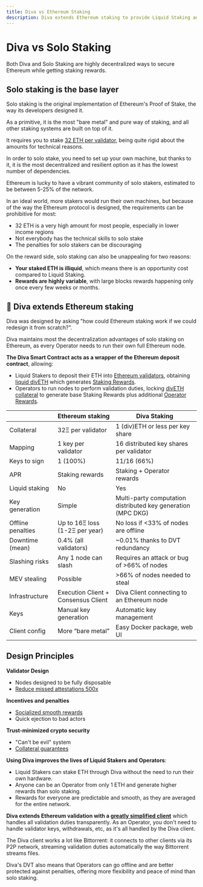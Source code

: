 ```yaml
---
title: Diva vs Ethereum Staking
description: Diva extends Ethereum staking to provide Liquid Staking and better conditions to Operators
---
```


# Diva vs Solo Staking

Both Diva and Solo Staking are highly decentralized ways to secure Ethereum while getting staking rewards.

## Solo staking is the base layer

Solo staking is the original implementation of Ethereum's Proof of Stake, the way its developers designed it.

As a primitive, it is the most "bare metal" and pure way of staking, and all other staking systems are built on top of it.

It requires you to stake [32 ETH per validator](glossary#validator), being quite rigid about the amounts for technical reasons.

In order to solo stake, you need to set up your own machine, but thanks to it, it is the most decentralized and resilient option as it has the lowest number of dependencies.

Ethereum is lucky to have a vibrant community of solo stakers, estimated to be between 5-25% of the network.

In an ideal world, more stakers would run their own machines, but because of the way the Ethereum protocol is designed, the requirements can be prohibitive for most:

- 32 ETH is a very high amount for most people, especially in lower income regions
- Not everybody has the technical skills to solo stake
- The penalties for solo stakers can be discouraging

On the reward side, solo staking can also be unappealing for two reasons:

- **Your staked ETH is illiquid**, which means there is an opportunity cost compared to Liquid Staking.
- **Rewards are highly variable**, with large blocks rewards happening only once every few weeks or months.


## 🌱 Diva extends Ethereum staking

Diva was designed by asking "how could Ethereum staking work if we could redesign it from scratch?".

Diva maintains most the decentralization advantages of solo staking on Ethereum, as every Operator needs to run their own full Ethereum node.

**The Diva Smart Contract acts as a wrapper of the Ethereum deposit contract**, allowing:

- Liquid Stakers to deposit their ETH into [Ethereum validators](glossary#validator), obtaining [liquid divETH](lst) which generates [Staking Rewards](staking-rewards).
- Operators to run nodes to perform validation duties, locking [divETH collateral](glossary#collateral) to generate base Staking Rewards plus additional [Operator Rewards](economics).


|     | Ethereum  staking | Diva Staking
| --- | ---               | ---
| Collateral | 32Ξ per validator | 1 (div)ETH or less per key share
| Mapping | 1 key per validator | 16 distributed key shares per validator
| Keys to sign | 1 (100%) | 11/16 (66%)
| APR | Staking rewards | Staking + Operator rewards
| Liquid staking | No | Yes
| Key generation | Simple | Multi-party computation distributed key generation (MPC DKG)
| Offline penalties | Up to 16Ξ loss (1-2Ξ per year) | No loss if <33% of nodes are offline
| Downtime (mean) | 0.4% (all validators) | ~0.01% thanks to DVT redundancy
| Slashing risks | Any 1 node can slash | Requires an attack or bug of >66% of nodes
| MEV stealing | Possible | >66% of nodes needed to steal
| Infrastructure | Execution Client + Consensus Client | Diva Client connecting to an Ethereum node | Rocketpool Client connecting to an Ethereum node |
| Keys | Manual key generation | Automatic key management
| Client config | More “bare metal” | Easy Docker package, web UI


## Design Principles

**Validator Design**
- Nodes designed to be fully disposable
- [Reduce missed attestations 500x](dvt#key-features)

**Incentives and penalties**
- [Socialized smooth rewards](staking-rewards)
- Quick ejection to bad actors

**Trust-minimized crypto security**
- "Can't be evil" system
- [Collateral guarantees](glossary#collateral)

**Using Diva improves the lives of Liquid Stakers and Operators**:

- Liquid Stakers can stake ETH through Diva without the need to run their own hardware.
- Anyone can be an Operator from only 1 ETH and generate higher rewards than solo staking.
- Rewards for everyone are predictable and smooth, as they are averaged for the entire network.

**Diva extends Ethereum validation with a [greatly simplified client](operators)** which handles all validation duties transparently. As an Operator, you don't need to handle validator keys, withdrawals, etc, as it's all handled by the Diva client.

The Diva client works a lot like Bittorrent: it connects to other clients via its P2P network, streaming validation duties automatically the way Bittorrent streams files.

Diva's DVT also means that Operators can go offline and are better protected against penalties, offering more flexibility and peace of mind than solo staking.

